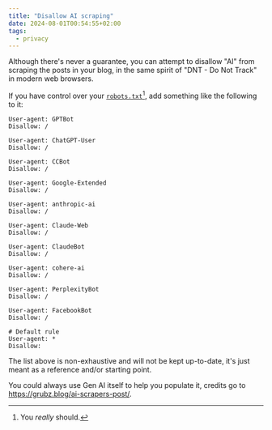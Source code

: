 ```yaml
---
title: "Disallow AI scraping"
date: 2024-08-01T00:54:55+02:00
tags:
  - privacy
---
```


Although there's never a guarantee, you can attempt to disallow "AI" from
scraping the posts in your blog, in the same spirit of "DNT - Do Not Track" in
modern web browsers.

If you have control over your
[`robots.txt`](https://perrotta.dev/robots.txt)[^1],
add something like the following to it:

```
User-agent: GPTBot
Disallow: /

User-agent: ChatGPT-User
Disallow: /

User-agent: CCBot
Disallow: /

User-agent: Google-Extended
Disallow: /

User-agent: anthropic-ai
Disallow: /

User-agent: Claude-Web
Disallow: /

User-agent: ClaudeBot
Disallow: /

User-agent: cohere-ai
Disallow: /

User-agent: PerplexityBot
Disallow: /

User-agent: FacebookBot
Disallow: /

# Default rule
User-agent: *
Disallow:
```

The list above is non-exhaustive and will not be kept up-to-date, it's just
meant as a reference and/or starting point.

You could always use Gen AI itself to help you populate it, credits go to
https://grubz.blog/ai-scrapers-post/.

[^1]: You _really_ should.
